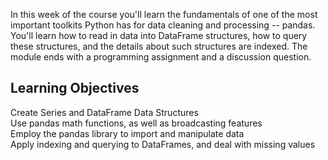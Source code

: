 In this week of the course you'll learn the fundamentals of one of the most important toolkits Python has for data cleaning and processing -- pandas. You'll learn how to read in data into DataFrame structures, how to query these structures, and the details about such structures are indexed. The module ends with a programming assignment and a discussion question.

## Learning Objectives
Create Series and DataFrame Data Structures</br>
Use pandas math functions, as well as broadcasting features</br>
Employ the pandas library to import and manipulate data</br>
Apply indexing and querying to DataFrames, and deal with missing values</br>
